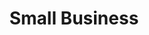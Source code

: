 ---
title:			"Small Business"
slug:			small-business
src:			/template-overviews/small-business
categories:		template landing-pages unstyled
description:	"A free, easy to use, Bootstrap starter template perfect for building small business marketing websites."
bump:			"A simple business Bootstrap template."
img-src:		/img/templates/small-business.jpg
img-desc:		"Free Small Business Template for Bootstrap 4"
layout:			template-overview

meta-title: "Small Business - Bootstrap Marketing Website Template"
meta-description: "A free, easy to use, Bootstrap starter template perfect for building small business marketing websites. All Start Bootstrap templates are free to download and open source."

features:
  - Responsive logo navigation bar
  - Image header with a heading, description, and call to action
  - Three content columns for service descriptions
  - Call to action well

long-description: "Small Business is a landing page template for Bootstrap built small business websites."

alt-version:		"no"
user-version:		"no"

v4-version:			"yes"
alt-v4:				"https://github.com/BlackrockDigital/startbootstrap-small-business/archive/v4-dev.zip"

redirect_from:
  - /small-business/
  - /small-business.php/
  - /templates/small-business.html/
  - /templates/small-business/
  - /templates/small-business/index.html
  - /downloads/small-business.zip/
---